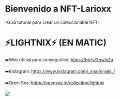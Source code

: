 #  Bienvenido a NFT-Larioxx

-Guia tutorial para crear un coleccionable NFT-

# ⚡️LIGHTNIX⚡️ (EN MATIC)


➡️Web oficial para conseguirlos:
https://bit.ly/3qwIs2u

➡️Instagram:
https://www.instagram.com/_insomnials_/

➡️Open Sea:
https://opensea.io/collection/lightnix

![](https://github.com/larioxx/NFT-Larioxx/blob/main/logo.png)
